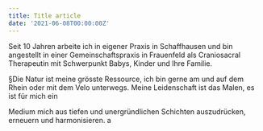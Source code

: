 ```yaml
---
title: Title article
date: '2021-06-08T00:00:00Z'
---
```


Seit 10 Jahren arbeite ich in eigener Praxis in Schaffhausen und bin angestellt in einer Gemeinschaftspraxis in Frauenfeld als Craniosacral Therapeutin mit Schwerpunkt Babys, Kinder und Ihre Familie.

§Die Natur ist meine grösste Ressource, ich bin gerne am und auf dem Rhein oder mit dem Velo unterwegs. Meine Leidenschaft ist das Malen, es ist für mich ein

Medium mich aus tiefen und unergründlichen Schichten auszudrücken, erneuern und harmonisieren. a
